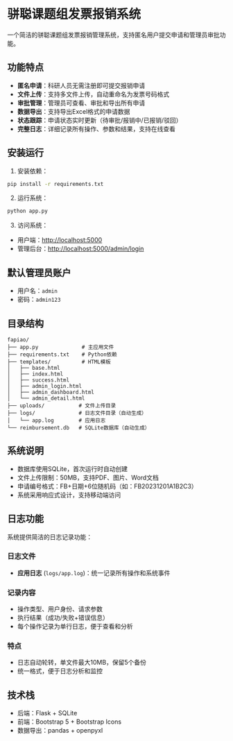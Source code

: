 # 骈聪课题组发票报销系统

一个简洁的骈聪课题组发票报销管理系统，支持匿名用户提交申请和管理员审批功能。

## 功能特点

- **匿名申请**：科研人员无需注册即可提交报销申请
- **文件上传**：支持多文件上传，自动重命名为发票号码格式
- **审批管理**：管理员可查看、审批和导出所有申请
- **数据导出**：支持导出Excel格式的申请数据
- **状态跟踪**：申请状态实时更新（待审批/报销中/已报销/驳回）
- **完整日志**：详细记录所有操作、参数和结果，支持在线查看

## 安装运行

1. 安装依赖：

```bash
pip install -r requirements.txt
```

2. 运行系统：

```bash
python app.py
```

3. 访问系统：

- 用户端：<http://localhost:5000>
- 管理后台：<http://localhost:5000/admin/login>

## 默认管理员账户

- 用户名：`admin`
- 密码：`admin123`

## 目录结构

```
fapiao/
├── app.py              # 主应用文件
├── requirements.txt    # Python依赖
├── templates/          # HTML模板
│   ├── base.html
│   ├── index.html
│   ├── success.html
│   ├── admin_login.html
│   ├── admin_dashboard.html
│   └── admin_detail.html
├── uploads/           # 文件上传目录
├── logs/              # 日志文件目录（自动生成）
│   └── app.log        # 应用日志
└── reimbursement.db   # SQLite数据库（自动生成）
```

## 系统说明

- 数据库使用SQLite，首次运行时自动创建
- 文件上传限制：50MB，支持PDF、图片、Word文档
- 申请编号格式：FB+日期+6位随机码（如：FB20231201A1B2C3）
- 系统采用响应式设计，支持移动端访问

## 日志功能

系统提供简洁的日志记录功能：

### 日志文件

- **应用日志** (`logs/app.log`)：统一记录所有操作和系统事件

### 记录内容

- 操作类型、用户身份、请求参数
- 执行结果（成功/失败+错误信息）
- 每个操作记录为单行日志，便于查看和分析

### 特点

- 日志自动轮转，单文件最大10MB，保留5个备份
- 统一格式，便于日志分析和监控

## 技术栈

- 后端：Flask + SQLite
- 前端：Bootstrap 5 + Bootstrap Icons
- 数据导出：pandas + openpyxl
